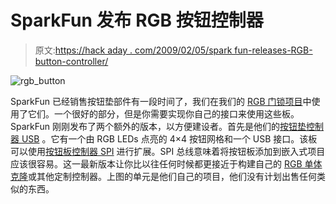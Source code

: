 # SparkFun 发布 RGB 按钮控制器

> 原文:[https://hack aday . com/2009/02/05/spark fun-releases-RGB-button-controller/](https://hackaday.com/2009/02/05/sparkfun-releases-rgb-button-controller/)

![rgb_button](../Images/d1b08d45f6479bbd83be87014763facd.png "rgb_button")

SparkFun 已经销售按钮垫部件有一段时间了，我们在我们的 [RGB 门锁项目](http://hackaday.com/2008/06/12/how-to-make-an-rgb-combination-door-lock-part-1/ "Make an RGB combination door lock (Part 1)  - Hack a Day")中使用了它们。一个很好的部分，但是你需要实现你自己的接口来使用这些板。SparkFun 刚刚发布了两个额外的版本，以方便建设者。首先是他们的[按钮垫控制器 USB](http://www.sparkfun.com/commerce/product_info.php?products_id=9021) 。它有一个由 RGB LEDs 点亮的 4×4 按钮网格和一个 USB 接口。该板可以使用[按钮板控制器 SPI](http://www.sparkfun.com/commerce/product_info.php?products_id=9022) 进行扩展。SPI 总线意味着将按钮板添加到嵌入式项目应该很容易。这一最新版本让你比以往任何时候都更接近于构建自己的 [RGB 单体克隆](http://hackaday.com/2008/08/13/rgb-monome-clone/ "RGB monome clone  - Hack a Day")或其他定制控制器。上图的单元是他们自己的项目，他们没有计划出售任何类似的东西。